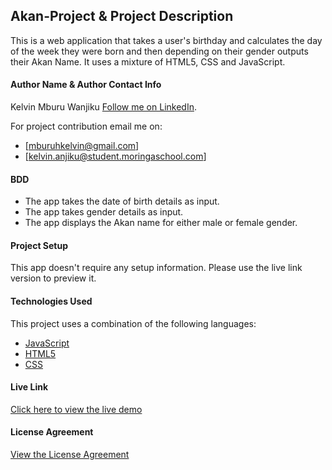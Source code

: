 ## Akan-Project & Project Description

This is a web application that takes a user's birthday and calculates the day of the week they were born and then depending on their gender outputs their Akan Name. It uses a mixture of HTML5, CSS and JavaScript.

#### Author Name & Author Contact Info

Kelvin Mburu Wanjiku
[Follow me on LinkedIn](https://www.linkedin.com/in/kelvin-m-560a25135/).

For project contribution email me on:

- [mburuhkelvin@gmail.com]
- [kelvin.anjiku@student.moringaschool.com]

#### BDD

- The app takes the date of birth details as input.
- The app takes gender details as input.
- The app displays the Akan name for either male or female gender.

#### Project Setup

This app doesn't require any setup information. Please use the live link version to preview it.

#### Technologies Used

This project uses a combination of the following languages:

- [JavaScript](https://developer.mozilla.org/en-US/docs/Web/JavaScript)
- [HTML5](https://developer.mozilla.org/en-US/docs/Web/HTML)
- [CSS](https://developer.mozilla.org/en-US/docs/Web/CSS)

#### Live Link

[Click here to view the live demo](https://kelvinmburu.github.io/Akan-Project/)

#### License Agreement

[View the License Agreement](LICENSE)
